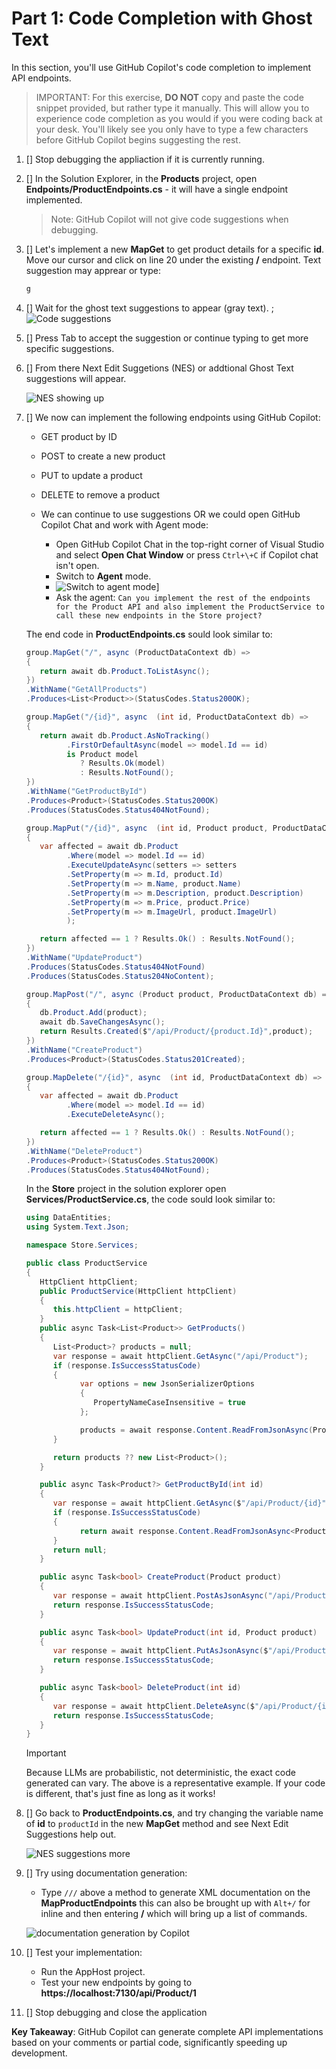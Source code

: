 # Part 1: Code Completion with Ghost Text

In this section, you'll use GitHub Copilot's code completion to implement API endpoints.

> IMPORTANT: For this exercise, **DO NOT** copy and paste the code snippet provided, but rather type it manually. This will allow you to experience code completion as you would if you were coding back at your desk. You'll likely see you only have to type a few characters before GitHub Copilot begins suggesting the rest.

1. [] Stop debugging the appliaction if it is currently running.

1. [] In the Solution Explorer, in the **Products** project, open **Endpoints/ProductEndpoints.cs** - it will have a single endpoint implemented.

   > Note: GitHub Copilot will not give code suggestions when debugging.
   
1. [] Let's implement a new **MapGet** to get product details for a specific **id**. Move our cursor and click on line 20 under the existing **/** endpoint. Text suggestion may apprear or type:
   ```csharp
   g
   ```
1. [] Wait for the ghost text suggestions to appear (gray text).
;
   ![Code suggestions](./images/1-ghost-text.png)

1. [] Press Tab to accept the suggestion or continue typing to get more specific suggestions.

1. [] From there Next Edit Suggetions (NES) or addtional Ghost Text suggestions will appear. 

   ![NES showing up](./images/1-nes.png)

1. [] We now can implement the following endpoints using GitHub Copilot:
   - GET product by ID
   - POST to create a new product
   - PUT to update a product
   - DELETE to remove a product

   - We can continue to use suggestions OR we could open GitHub Copilot Chat and work with Agent mode:
     - Open GitHub Copilot Chat in the top-right corner of Visual Studio and select **Open Chat Window** or press `Ctrl+\+C` if Copilot chat isn't open.
     - Switch to **Agent** mode.
     - ![Switch to agent mode](./images/1-agent.png)]
     - Ask the agent: `Can you implement the rest of the endpoints for the Product API and also implement the ProductService to call these new endpoints in the Store project?`

   The end code in **ProductEndpoints.cs** sould look similar to:

   ```csharp
   group.MapGet("/", async (ProductDataContext db) =>
   {
      return await db.Product.ToListAsync();
   })
   .WithName("GetAllProducts")
   .Produces<List<Product>>(StatusCodes.Status200OK);

   group.MapGet("/{id}", async  (int id, ProductDataContext db) =>
   {
      return await db.Product.AsNoTracking()
            .FirstOrDefaultAsync(model => model.Id == id)
            is Product model
               ? Results.Ok(model)
               : Results.NotFound();
   })
   .WithName("GetProductById")
   .Produces<Product>(StatusCodes.Status200OK)
   .Produces(StatusCodes.Status404NotFound);

   group.MapPut("/{id}", async  (int id, Product product, ProductDataContext db) =>
   {
      var affected = await db.Product
            .Where(model => model.Id == id)
            .ExecuteUpdateAsync(setters => setters
            .SetProperty(m => m.Id, product.Id)
            .SetProperty(m => m.Name, product.Name)
            .SetProperty(m => m.Description, product.Description)
            .SetProperty(m => m.Price, product.Price)
            .SetProperty(m => m.ImageUrl, product.ImageUrl)
            );

      return affected == 1 ? Results.Ok() : Results.NotFound();
   })
   .WithName("UpdateProduct")
   .Produces(StatusCodes.Status404NotFound)
   .Produces(StatusCodes.Status204NoContent);

   group.MapPost("/", async (Product product, ProductDataContext db) =>
   {
      db.Product.Add(product);
      await db.SaveChangesAsync();
      return Results.Created($"/api/Product/{product.Id}",product);
   })
   .WithName("CreateProduct")
   .Produces<Product>(StatusCodes.Status201Created);

   group.MapDelete("/{id}", async  (int id, ProductDataContext db) =>
   {
      var affected = await db.Product
            .Where(model => model.Id == id)
            .ExecuteDeleteAsync();

      return affected == 1 ? Results.Ok() : Results.NotFound();
   })
   .WithName("DeleteProduct")
   .Produces<Product>(StatusCodes.Status200OK)
   .Produces(StatusCodes.Status404NotFound);
   ```

   In the **Store** project in the solution explorer open **Services/ProductService.cs**, the code sould look similar to:

   ```cs
   using DataEntities;
   using System.Text.Json;
   
   namespace Store.Services;
   
   public class ProductService
   {
      HttpClient httpClient;
      public ProductService(HttpClient httpClient)
      {
         this.httpClient = httpClient;
      }
      public async Task<List<Product>> GetProducts()
      {
         List<Product>? products = null;
         var response = await httpClient.GetAsync("/api/Product");
         if (response.IsSuccessStatusCode)
         {
               var options = new JsonSerializerOptions
               {
                  PropertyNameCaseInsensitive = true
               };
   
               products = await response.Content.ReadFromJsonAsync(ProductSerializerContext.Default.ListProduct);
         }
   
         return products ?? new List<Product>();
      }
   
      public async Task<Product?> GetProductById(int id)
      {
         var response = await httpClient.GetAsync($"/api/Product/{id}");
         if (response.IsSuccessStatusCode)
         {
               return await response.Content.ReadFromJsonAsync<Product>(ProductSerializerContext.Default.Product);
         }
         return null;
      }
   
      public async Task<bool> CreateProduct(Product product)
      {
         var response = await httpClient.PostAsJsonAsync("/api/Product", product, ProductSerializerContext.Default.Product);
         return response.IsSuccessStatusCode;
      }
   
      public async Task<bool> UpdateProduct(int id, Product product)
      {
         var response = await httpClient.PutAsJsonAsync($"/api/Product/{id}", product, ProductSerializerContext.Default.Product);
         return response.IsSuccessStatusCode;
      }
   
      public async Task<bool> DeleteProduct(int id)
      {
         var response = await httpClient.DeleteAsync($"/api/Product/{id}");
         return response.IsSuccessStatusCode;
      }
   }
   ```

   > [!IMPORTANT]
   >Because LLMs are probabilistic, not deterministic, the exact code generated can vary. The above is a representative example. If your code is different, that's just fine as long as it works!

1. [] Go back to **ProductEndpoints.cs**, and try changing the variable name of **id** to `productId` in the new **MapGet** method and see Next Edit Suggestions help out.

   ![NES suggestions more](./images/1-nes-2.png)

1. [] Try using documentation generation:
   - Type `///` above a method to generate XML documentation on the **MapProductEndpoints** this can also be brought up with `Alt+/` for inline and then entering **/** which will bring up a list of commands.

   ![documentation generation by Copilot](./images/1-docs.png)

1. [] Test your implementation:
   - Run the AppHost project.
   - Test your new endpoints by going to **https://localhost:7130/api/Product/1**

1. [] Stop debugging and close the application

**Key Takeaway**: GitHub Copilot can generate complete API implementations based on your comments or partial code, significantly speeding up development.
